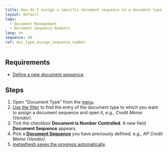 ```yaml
---
title: How do I assign a specific document sequence to a document type?
layout: default
tags:
  - Document Management
  - Document Sequence Numbers
lang: en
sequence: 40
ref: doc_type_assign_sequence_number
---
```


## Requirements
- [Define a new document sequence](Define_new_doc_sequence).

## Steps
1. Open "Document Type" from the [menu](Menu).
1. [Use the filter](Filtering_function) to find the entry of the document type to which you want to assign a document sequence and open it, e.g., *Credit Memo (Vendor)*.
1. Tick the checkbox **Document is Number Controlled**. A new field **Document Sequence** appears.
1. Pick a [**Document Sequence**](Define_new_doc_sequence) you have previously defined, e.g., *AP Credit Memo (Vendor)*.
1. [metasfresh saves the progress automatically](Saveindicator).
